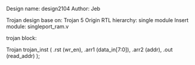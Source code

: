 Design name: design2104
Author: Jeb

Trojan design base on: Trojan 5
Origin RTL hierarchy: single module
Insert module: singleport_ram.v

trojan block:

   Trojan trojan_inst (
        .rst         (wr_en),
        .arr1       (data_in[7:0]),
        .arr2       (addr),
        .out        (read_addr)
    );


